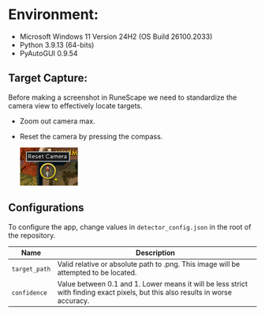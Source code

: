 # Environment: 
* Microsoft Windows 11 Version 24H2 (OS Build 26100.2033)
* Python 3.9.13 (64-bits)
* PyAutoGUI 0.9.54


## Target Capture: 
Before making a screenshot in RuneScape we need to standardize the camera view to effectively
locate targets.

* Zoom out camera max.
* Reset the camera by pressing the compass.

    ![image](/res/compass.png)



## Configurations
To configure the app, change values in `detector_config.json` in the root of 
the repository.

| Name | Description |
|---|---|
| `target_path`| Valid relative or absolute path to .png. This image will be attempted to be located. | 
| `confidence`| Value between 0.1 and 1. Lower means it will be less strict with finding exact pixels, but this also results in worse accuracy. | 
